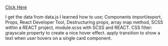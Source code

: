 [Click Here](https://jenalp6.github.io/tourProjects/)


I get the data from data.js
I learned how to use;
Components
import/export,
Props,
React Developer Tool,
Destructuring props,
array map method,
SCSS within a REACT project,
module.scss with SCSS and REACT.
CSS filter: grayscale property to create a nice hover effect.
apply transition to show a text when user hovers on a single card component.
